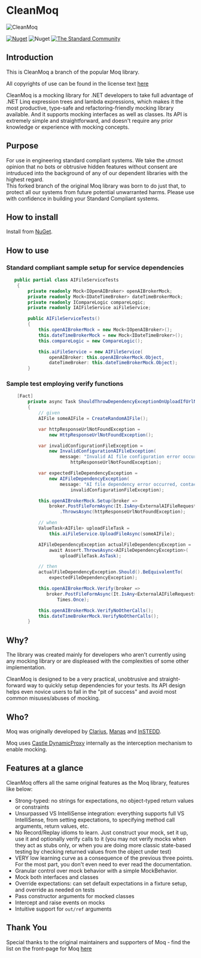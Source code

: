 # CleanMoq

![CleanMoq](https://raw.githubusercontent.com/hassanhabib/CleanMoq/e52332d5f3a991a7827f8133bb8a95c057753a68/assets/img/cleanmoq_git_logo.png)

[![Nuget](https://img.shields.io/nuget/v/CleanMoq?logo=nuget&style=default)](https://www.nuget.org/packages/CleanMoq)
![Nuget](https://img.shields.io/nuget/dt/CleanMoq?logo=nuget&style=default&color=blue&label=Downloads)
[![The Standard Community](https://img.shields.io/discord/934130100008538142?style=default&color=%237289da&label=The%20Standard%20Community&logo=Discord)](https://discord.gg/vdPZ7hS52X)


## Introduction
This is CleanMoq a branch of the popular Moq library.

All copyrights of use can be found in the  license text [here](https://github.com/hassanhabib/CleanMoq/blob/main/License.txt)

CleanMoq is a mocking library for .NET developers to take full advantage of .NET Linq expression trees and lambda expressions, which makes it the most productive, type-safe and refactoring-friendly mocking library available. And it supports mocking interfaces as well as classes. Its API is extremely simple and straightforward, and doesn't require any prior knowledge or experience with mocking concepts.

## Purpose
For use in engineering standard compliant systems.
We take the utmost opinion that no bots or obtrusive hidden features without consent are intruduced into the background of any of our dependent libraries with the highest regard.  
This forked branch of the original Moq library was born to do just that, to protect all our systems from future potential unwarranted harms.
Please use with confidence in building your Standard Compliant systems.

## How to install
Install from [NuGet](http://nuget.org/packages/CleanMoq).

## How to use
### Standard compliant sample setup for service dependencies
```csharp
   public partial class AIFileServiceTests
    {
        private readonly Mock<IOpenAIBroker> openAIBrokerMock;
        private readonly Mock<IDateTimeBroker> dateTimeBrokerMock;
        private readonly ICompareLogic compareLogic;
        private readonly IAIFileService aiFileService;

        public AIFileServiceTests()
        {
            this.openAIBrokerMock = new Mock<IOpenAIBroker>();
            this.dateTimeBrokerMock = new Mock<IDateTimeBroker>();
            this.compareLogic = new CompareLogic();

            this.aiFileService = new AIFileService(
                openAIBroker: this.openAIBrokerMock.Object,
                dateTimeBroker: this.dateTimeBrokerMock.Object);
        }
```

### Sample test employing verify functions 

```csharp
    [Fact]
        private async Task ShouldThrowDependencyExceptionOnUploadIfUrlNotFoundAsync()
        {
            // given
            AIFile someAIFile = CreateRandomAIFile();

            var httpResponseUrlNotFoundException =
                new HttpResponseUrlNotFoundException();

            var invalidConfigurationFileException =
                new InvalidConfigurationAIFileException(
                    message: "Invalid AI file configuration error occurred, contact support.",
                        httpResponseUrlNotFoundException);

            var expectedFileDependencyException =
                new AIFileDependencyException(
                    message: "AI file dependency error occurred, contact support.",
                        invalidConfigurationFileException);

            this.openAIBrokerMock.Setup(broker =>
                broker.PostFileFormAsync(It.IsAny<ExternalAIFileRequest>()))
                    .ThrowsAsync(httpResponseUrlNotFoundException);

            // when
            ValueTask<AIFile> uploadFileTask =
                this.aiFileService.UploadFileAsync(someAIFile);

            AIFileDependencyException actualFileDependencyException =
                await Assert.ThrowsAsync<AIFileDependencyException>(
                    uploadFileTask.AsTask);

            // then
            actualFileDependencyException.Should().BeEquivalentTo(
                expectedFileDependencyException);

            this.openAIBrokerMock.Verify(broker =>
               broker.PostFileFormAsync(It.IsAny<ExternalAIFileRequest>()),
                   Times.Once);

            this.openAIBrokerMock.VerifyNoOtherCalls();
            this.dateTimeBrokerMock.VerifyNoOtherCalls();
        }

```

## Why?

The library was created mainly for developers who aren't currently using any mocking library or are displeased with the complexities of some other implementation.

CleanMoq is designed to be a very practical, unobtrusive and straight-forward way to quickly setup dependencies for your tests. Its API design helps even novice users to fall in the "pit of success" and avoid most common misuses/abuses of mocking.

## Who?

Moq was originally developed by [Clarius](http://www.clariusconsulting.net), [Manas](http://www.manas.com.ar) and [InSTEDD](http://www.instedd.org).

Moq uses [Castle DynamicProxy](http://www.castleproject.org/projects/dynamicproxy/) internally as the interception mechanism to enable mocking.

## Features at a glance
CleanMoq offers all the same original features as the Moq library, features like below:
* Strong-typed: no strings for expectations, no object-typed return values or constraints
* Unsurpassed VS IntelliSense integration: everything supports full VS IntelliSense, from setting expectations, to specifying method call arguments, return values, etc.
* No Record/Replay idioms to learn. Just construct your mock, set it up, use it and optionally verify calls to it (you may not verify mocks when they act as stubs only, or when you are doing more classic state-based testing by checking returned values from the object under test)
* VERY low learning curve as a consequence of the previous three points. For the most part, you don't even need to ever read the documentation.
* Granular control over mock behavior with a simple MockBehavior.
* Mock both interfaces and classes
* Override expectations: can set default expectations in a fixture setup, and override as needed on tests
* Pass constructor arguments for mocked classes
* Intercept and raise events on mocks
* Intuitive support for ```out/ref``` arguments

## Thank You
Special thanks to the original maintainers and supporters of Moq - find the list on the front-page for Moq [here](https://github.com/moq/moq)
